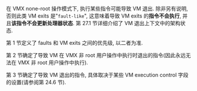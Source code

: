 
在 VMX none-root 操作模式下, 执行某些指令可能导致 VM 退出.  除非另有说明, 否则此类 VM exits 是"`fault-like`", 这意味着导致 VM exits 的**指令不会执行**, 并且**该指令不会更新处理器状态**.  第 27.1 节详细介绍了 VM 退出上下文中的架构状态.

第 1 节定义了 faults 和 VM exits 之间的优先级, 以二者为准.

第 2 节确定了导致 VM 在 VMX 非 root 用户操作中执行时退出的指令(因此永远无法在 VMX 非 root 用户操作中执行).

第 3 节确定了导致 VM 退出的指令, 具体取决于某些 VM execution control 字段的设置(请参阅第 24.6 节).

#